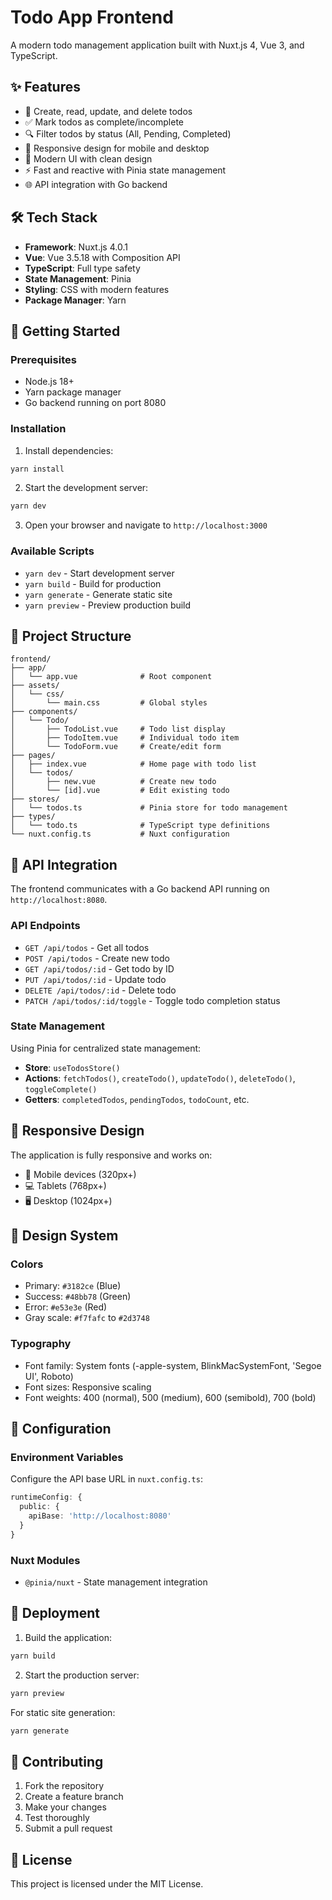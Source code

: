 # Todo App Frontend

A modern todo management application built with Nuxt.js 4, Vue 3, and TypeScript.

## ✨ Features

- 📝 Create, read, update, and delete todos
- ✅ Mark todos as complete/incomplete
- 🔍 Filter todos by status (All, Pending, Completed)
- 📱 Responsive design for mobile and desktop
- 🎨 Modern UI with clean design
- ⚡ Fast and reactive with Pinia state management
- 🌐 API integration with Go backend

## 🛠️ Tech Stack

- **Framework**: Nuxt.js 4.0.1
- **Vue**: Vue 3.5.18 with Composition API
- **TypeScript**: Full type safety
- **State Management**: Pinia
- **Styling**: CSS with modern features
- **Package Manager**: Yarn

## 🚀 Getting Started

### Prerequisites

- Node.js 18+ 
- Yarn package manager
- Go backend running on port 8080

### Installation

1. Install dependencies:
```bash
yarn install
```

2. Start the development server:
```bash
yarn dev
```

3. Open your browser and navigate to `http://localhost:3000`

### Available Scripts

- `yarn dev` - Start development server
- `yarn build` - Build for production
- `yarn generate` - Generate static site
- `yarn preview` - Preview production build

## 📁 Project Structure

```
frontend/
├── app/
│   └── app.vue              # Root component
├── assets/
│   └── css/
│       └── main.css         # Global styles
├── components/
│   └── Todo/
│       ├── TodoList.vue     # Todo list display
│       ├── TodoItem.vue     # Individual todo item
│       └── TodoForm.vue     # Create/edit form
├── pages/
│   ├── index.vue            # Home page with todo list
│   └── todos/
│       ├── new.vue          # Create new todo
│       └── [id].vue         # Edit existing todo
├── stores/
│   └── todos.ts             # Pinia store for todo management
├── types/
│   └── todo.ts              # TypeScript type definitions
└── nuxt.config.ts           # Nuxt configuration
```

## 🔄 API Integration

The frontend communicates with a Go backend API running on `http://localhost:8080`.

### API Endpoints

- `GET /api/todos` - Get all todos
- `POST /api/todos` - Create new todo
- `GET /api/todos/:id` - Get todo by ID
- `PUT /api/todos/:id` - Update todo
- `DELETE /api/todos/:id` - Delete todo
- `PATCH /api/todos/:id/toggle` - Toggle todo completion status

### State Management

Using Pinia for centralized state management:

- **Store**: `useTodosStore()` 
- **Actions**: `fetchTodos()`, `createTodo()`, `updateTodo()`, `deleteTodo()`, `toggleComplete()`
- **Getters**: `completedTodos`, `pendingTodos`, `todoCount`, etc.

## 📱 Responsive Design

The application is fully responsive and works on:

- 📱 Mobile devices (320px+)
- 💻 Tablets (768px+)
- 🖥️ Desktop (1024px+)

## 🎨 Design System

### Colors

- Primary: `#3182ce` (Blue)
- Success: `#48bb78` (Green)  
- Error: `#e53e3e` (Red)
- Gray scale: `#f7fafc` to `#2d3748`

### Typography

- Font family: System fonts (-apple-system, BlinkMacSystemFont, 'Segoe UI', Roboto)
- Font sizes: Responsive scaling
- Font weights: 400 (normal), 500 (medium), 600 (semibold), 700 (bold)

## 🔧 Configuration

### Environment Variables

Configure the API base URL in `nuxt.config.ts`:

```typescript
runtimeConfig: {
  public: {
    apiBase: 'http://localhost:8080'
  }
}
```

### Nuxt Modules

- `@pinia/nuxt` - State management integration

## 🚀 Deployment

1. Build the application:
```bash
yarn build
```

2. Start the production server:
```bash
yarn preview
```

For static site generation:
```bash
yarn generate
```

## 🤝 Contributing

1. Fork the repository
2. Create a feature branch
3. Make your changes
4. Test thoroughly
5. Submit a pull request

## 📄 License

This project is licensed under the MIT License.